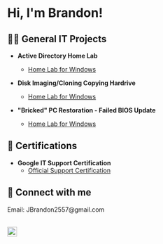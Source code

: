 <h1>Hi, I'm Brandon!</h1>

<h2>👨‍💻 General IT Projects </h2>

- <b>Active Directory Home Lab</b>
  - [Home Lab for Windows](https://github.com/Brajime1124/)

- <b>Disk Imaging/Cloning Copying Hardrive</b>
  - [Home Lab for Windows](https://github.com/Brajime1124/)

- <b>"Bricked" PC Restoration - Failed BIOS Update</b>
  - [Home Lab for Windows](https://github.com/Brajime1124/)

<h2> 🌱 Certifications </h2>

- <b>Google IT Support Certification</b> 
  - [Official Support Certification](https://github.com/Brajime1124)

<h2> 🤳 Connect with me </h2>
Email: JBrandon2557@gmail.com

<br>[<img align="left" alt="JoshMadakor | LinkedIn" width="22px" src="https://cdn.jsdelivr.net/npm/simple-icons@v3/icons/linkedin.svg" />][linkedin]

[Linkedin]: https://www.linkedin.com/in/brandon-jimenez-819b80196/<br>

<!--
**joshmadakor1/joshmadakor1** is a ✨ _special_ ✨ repository because its `README.md` (this file) appears on your GitHub profile.

Here are some ideas to get you started:

- 🔭 I’m currently working on ... 
- 🌱 I’m currently learning ...
- 👯 I’m looking to collaborate on ...
- 🤔 I’m looking for help with ...
- 💬 Ask me about ...
- 📫 How to reach me: ...
- 😄 Pronouns: ...
- ⚡ Fun fact: ...
-->
